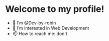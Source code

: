 # Welcome to my profile!
- 👋 I’m @Dev-by-robin
- 👀 I’m interested in Web Development
- 📫 How to reach me: don't

<!---
Dev-by-robin/Dev-by-robin is a ✨ special ✨ repository because its `README.md` (this file) appears on your GitHub profile.
You can click the Preview link to take a look at your changes.
--->

